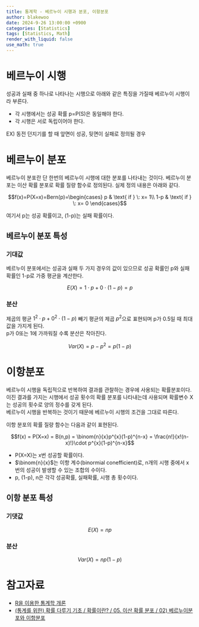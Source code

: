 ```yaml
---
title: 통계학 - 베르누이 시행과 분포, 이항분포
author: blakewoo
date: 2024-9-26 13:00:00 +0900
categories: [Statistics]
tags: [Statistics, Math]
render_with_liquid: false
use_math: true
---
```


# 베르누이 시행
성공과 실패 중 하나로 나타나는 시행으로 아래와 같은 특징을 가질때 베르누이 시행이라 부른다.

- 각 시행에서는 성공 확률 p=P(S)은 동일해야 한다.
- 각 시행은 서로 독립이어야 한다.

EX) 동전 던지기를 할 때 앞면이 성공, 뒷면이 실패로 정의될 경우

# 베르누이 분포
베르누이 분포란 단 한번의 베르누이 시행에 대한 분포를 나타내는 것이다.
베르누이 분포는 이산 확률 분포로 확률 질량 함수로 정의된다.
실제 정의 내용은 아래와 같다.

$$f(x)=P(X=x)=Bern(p)=\begin{cases}
p & \text{ if } \: x= 1\\
1-p & \text{ if } \: x= 0
\end{cases}$$

여기서 p는 성공 확률이고, (1-p)는 실패 확률이다.

## 베르누이 분포 특성
### 기대값
베르누이 분포에서는 성공과 실패 두 가지 경우의 값이 있으므로 성공 확률인 p와 실패 확률인 1-p로
가중 평균을 계산한다.

$$E(X) = 1\cdot p + 0 \cdot (1-p) = p$$

### 분산
제곱의 평균 $1^{2}\cdot p + 0^{2}\cdot(1-p)$ 빼기 평균의 제곱 $p^{2}$으로 표현되며 p가 0.5일 때 최대값을 가지게 된다.   
p가 0또는 1에 가까워질 수록 분산은 작아진다.

$$Var(X) = p-p^{2} = p(1-p)$$

# 이항분포
베르누이 시행을 독립적으로 반복하여 결과를 관찰하는 경우에 사용되는 확률분포이다.
이진 결과를 가지는 시행에서 성공 횟수의 확률 분포를 나타내는데 사용되며
확률변수 X는 성공의 횟수로 양의 정수를 갖게 된다.   
베르누이 시행을 반복하는 것이기 때문에 베르누이 시행의 조건을 그대로 따른다.

이항 분포의 확률 질량 함수는 다음과 같이 표현된다.

$$f(x) = P(X=x) = B(n,p) = \binom{n}{x}p^{x}(1-p)^{n-x} = \frac{n!}{x!(n-x)!}\cdot p^{x}(1-p)^{n-x}$$

- P(X=X)는 x번 성공할 확률이다.
- $\binom{n}{x}$는 이항 계수(binormial conefficient)로, n개의 시행 중에서 x번의 성공이 발생할 수 있는 조합의 수이다.
- p, (1-p), n은 각각 성공확률, 실패확률, 시행 총 횟수이다.

## 이항 분포 특성
### 기댓값
$$E(X) = np$$

### 분산
$$Var(X)=np(1-p)$$



# 참고자료
- [R을 이용한 통계학 개론](https://www.kmooc.kr/view/course/detail/5086?tm=20240914182522)
- [(통계를 위한) 확률 다루기 기초 / 확률이란? / 05. 이산 확률 분포 / 02) 베르누이분포와 이항분포](https://wikidocs.net/198620)
